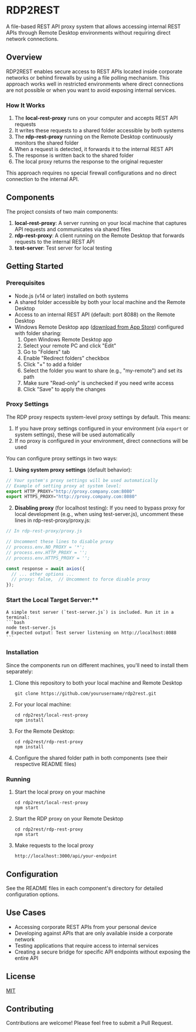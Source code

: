 # RDP2REST

A file-based REST API proxy system that allows accessing internal REST APIs through Remote Desktop environments without requiring direct network connections.

## Overview

RDP2REST enables secure access to REST APIs located inside corporate networks or behind firewalls by using a file polling mechanism. This approach works well in restricted environments where direct connections are not possible or when you want to avoid exposing internal services.

### How It Works

1. The **local-rest-proxy** runs on your computer and accepts REST API requests
2. It writes these requests to a shared folder accessible by both systems
3. The **rdp-rest-proxy** running on the Remote Desktop continuously monitors the shared folder
4. When a request is detected, it forwards it to the internal REST API
5. The response is written back to the shared folder
6. The local proxy returns the response to the original requester

This approach requires no special firewall configurations and no direct connection to the internal API.

## Components

The project consists of two main components:

1. **local-rest-proxy**: A server running on your local machine that captures API requests and communicates via shared files
2. **rdp-rest-proxy**: A client running on the Remote Desktop that forwards requests to the internal REST API
3. **test-server**: Test server for local testing

## Getting Started

### Prerequisites

- Node.js (v14 or later) installed on both systems
- A shared folder accessible by both your local machine and the Remote Desktop
- Access to an internal REST API (default: port 8088) on the Remote Desktop
- Windows Remote Desktop app ([download from App Store](https://apps.apple.com/us/app/windows-app/id1295203466?mt=12)) configured with folder sharing:
  1. Open Windows Remote Desktop app
  2. Select your remote PC and click "Edit"
  3. Go to "Folders" tab
  4. Enable "Redirect folders" checkbox
  5. Click "+" to add a folder
  6. Select the folder you want to share (e.g., "my-remote") and set its path
  7. Make sure "Read-only" is unchecked if you need write access
  8. Click "Save" to apply the changes

### Proxy Settings

The RDP proxy respects system-level proxy settings by default. This means:
1. If you have proxy settings configured in your environment (via `export` or system settings), these will be used automatically
2. If no proxy is configured in your environment, direct connections will be used

You can configure proxy settings in two ways:

1. **Using system proxy settings** (default behavior):
```javascript
// Your system's proxy settings will be used automatically
// Example of setting proxy at system level:
export HTTP_PROXY="http://proxy.company.com:8080"
export HTTPS_PROXY="http://proxy.company.com:8080"
```

2. **Disabling proxy** (for localhost testing):
   If you need to bypass proxy for local development (e.g., when using test-server.js), uncomment these lines in rdp-rest-proxy/proxy.js:
```javascript
// In rdp-rest-proxy/proxy.js

// Uncomment these lines to disable proxy
// process.env.NO_PROXY = '*';
// process.env.HTTP_PROXY = '';
// process.env.HTTPS_PROXY = '';

const response = await axios({
  // ... other options ...
  // proxy: false,  // Uncomment to force disable proxy
});
```

### Start the Local Target Server:**
    A simple test server (`test-server.js`) is included. Run it in a terminal:
    ```bash
    node test-server.js 
    # Expected output: Test server listening on http://localhost:8088
    ```

### Installation

Since the components run on different machines, you'll need to install them separately:

1. Clone this repository to both your local machine and Remote Desktop
   ```
   git clone https://github.com/yourusername/rdp2rest.git
   ```

2. For your local machine:
   ```
   cd rdp2rest/local-rest-proxy
   npm install
   ```

3. For the Remote Desktop:
   ```
   cd rdp2rest/rdp-rest-proxy
   npm install
   ```

4. Configure the shared folder path in both components (see their respective README files)

### Running

1. Start the local proxy on your machine
   ```
   cd rdp2rest/local-rest-proxy
   npm start
   ```

2. Start the RDP proxy on your Remote Desktop
   ```
   cd rdp2rest/rdp-rest-proxy
   npm start
   ```

3. Make requests to the local proxy
   ```
   http://localhost:3000/api/your-endpoint
   ```

## Configuration

See the README files in each component's directory for detailed configuration options.

## Use Cases

- Accessing corporate REST APIs from your personal device
- Developing against APIs that are only available inside a corporate network
- Testing applications that require access to internal services
- Creating a secure bridge for specific API endpoints without exposing the entire API

## License

[MIT](LICENSE)

## Contributing

Contributions are welcome! Please feel free to submit a Pull Request.